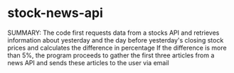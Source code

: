 # stock-news-api
SUMMARY: The code first requests data from a stocks API and retrieves information about
yesterday and the day before yesterday's closing stock prices and calculates the difference in percentage
If the difference is more than 5%, the program proceeds to gather the first three articles from
a news API and sends these articles to the user via email
